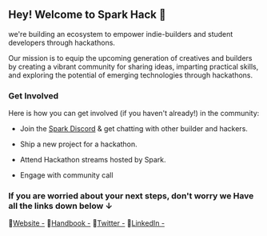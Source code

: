 ## Hey! Welcome to Spark Hack 👋

we're building an ecosystem to empower indie-builders and student developers through hackathons.

Our mission is to equip the upcoming generation of creatives and builders by creating a vibrant community for sharing ideas, imparting practical skills, and exploring the potential of emerging technologies through hackathons. 

### Get Involved

Here is how you can get involved (if you haven't already!) in the community:

- Join the [Spark Discord](https://discord.com/invite/ztCZXZjj7T) & get chatting with other builder and hackers.

- Ship a new project for a hackathon.

- Attend Hackathon streams hosted by Spark.

- Engage with community call

### If you are worried about your next steps, don't worry we Have all the links down below ↓

🔗[Website -](https://sparkhack.org)
🔗[Handbook -](https://sparkhandbook.vercel.app)
🔗[Twitter -](https://twitter.com/sparkhackorg)
🔗[LinkedIn -](https://www.linkedin.com/company/sparkorg)
